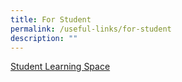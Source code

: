 ```yaml
---
title: For Student
permalink: /useful-links/for-student
description: ""
---
```

[Student Learning Space](https://vle.learning.moe.edu.sg/login)

